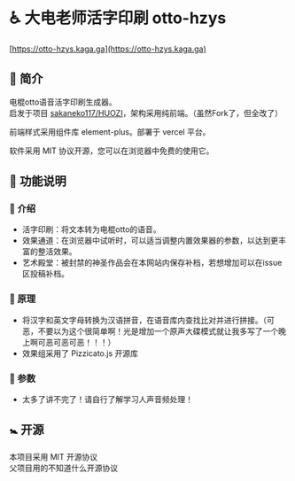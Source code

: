 # ♿ 大电老师活字印刷 otto-hzys
[https://otto-hzys.kaga.ga](https://otto-hzys.kaga.ga)

## 🚮 简介
电棍otto语音活字印刷生成器。  
启发于项目 [sakaneko117/HUOZI](https://github.com/sakaneko117/HUOZI)，架构采用纯前端。（虽然Fork了，但全改了）

前端样式采用组件库 element-plus。部署于 vercel 平台。

软件采用 MIT 协议开源，您可以在浏览器中免费的使用它。

## 🛂 功能说明

### 🛃 介绍
+ 活字印刷：将文本转为电棍otto的语音。
+ 效果通道：在浏览器中试听时，可以适当调整内置效果器的参数，以达到更丰富的整活效果。
+ 艺术殿堂：被封禁的神圣作品会在本网站内保存补档，若想增加可以在issue区投稿补档。

### 🚻 原理
+ 将汉字和英文字母转换为汉语拼音，在语音库内查找比对并进行拼接。（可恶，不要以为这个很简单啊！光是增加一个原声大碟模式就让我多写了一个晚上啊可恶可恶可恶！！！）
+ 效果组采用了 Pizzicato.js 开源库

### 🛅 参数
+ 太多了讲不完了！请自行了解学习人声音频处理！

## 🚼 开源
本项目采用 MIT 开源协议    
父项目用的不知道什么开源协议
